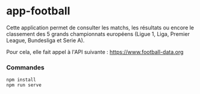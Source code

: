 # app-football

Cette application permet de consulter les matchs, les résultats ou encore le classement des 5 grands championnats européens (Ligue 1, Liga, Premier League, Bundesliga et Serie A). 

Pour cela, elle fait appel à l'API suivante : https://www.football-data.org


### Commandes
```
npm install
npm run serve
```

